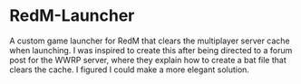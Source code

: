 # RedM-Launcher
A custom game launcher for RedM that clears the multiplayer server cache when launching. I was inspired to create this after being directed to a forum post for the WWRP server, where they explain how to create a bat file that clears the cache. I figured I could make a more elegant solution.
